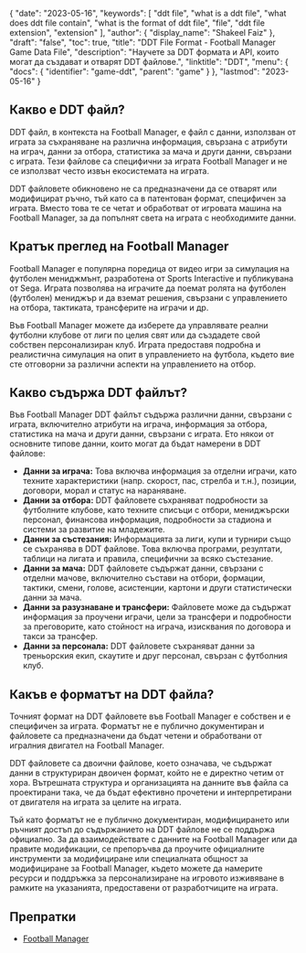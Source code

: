 {
  "date": "2023-05-16",
  "keywords": [
    "ddt file",
    "what is a ddt file",
    "what does ddt file contain",
    "what is the format of ddt file",
    "file",
    "ddt file extension",
    "extension"
  ],
  "author": {
    "display_name": "Shakeel Faiz"
  },
  "draft": "false",
  "toc": true,
  "title": "DDT File Format - Football Manager Game Data File",
  "description": "Научете за DDT формата и API, които могат да създават и отварят DDT файлове.",
  "linktitle": "DDT",
  "menu": {
    "docs": {
      "identifier": "game-ddt",
      "parent": "game"
    }
  },
  "lastmod": "2023-05-16"
}

## Какво е DDT файл?

DDT файл, в контекста на Football Manager, е файл с данни, използван от играта за съхраняване на различна информация, свързана с атрибути на играч, данни за отбора, статистика за мача и други данни, свързани с играта. Тези файлове са специфични за играта Football Manager и не се използват често извън екосистемата на играта.

DDT файловете обикновено не са предназначени да се отварят или модифицират ръчно, тъй като са в патентован формат, специфичен за играта. Вместо това те се четат и обработват от игровата машина на Football Manager, за да попълнят света на играта с необходимите данни.

## Кратък преглед на Football Manager

Football Manager е популярна поредица от видео игри за симулация на футболен мениджмънт, разработена от Sports Interactive и публикувана от Sega. Играта позволява на играчите да поемат ролята на футболен (футболен) мениджър и да вземат решения, свързани с управлението на отбора, тактиката, трансферите на играчи и др.

Във Football Manager можете да изберете да управлявате реални футболни клубове от лиги по целия свят или да създадете свой собствен персонализиран клуб. Играта предоставя подробна и реалистична симулация на опит в управлението на футбола, където вие сте отговорни за различни аспекти на управлението на отбор.

## Какво съдържа DDT файлът?

Във Football Manager DDT файлът съдържа различни данни, свързани с играта, включително атрибути на играча, информация за отбора, статистика на мача и други данни, свързани с играта. Ето някои от основните типове данни, които могат да бъдат намерени в DDT файлове:

- **Данни за играча:** Това включва информация за отделни играчи, като техните характеристики (напр. скорост, пас, стрелба и т.н.), позиции, договори, морал и статус на нараняване.
- **Данни за отбора:** DDT файловете съхраняват подробности за футболните клубове, като техните списъци с отбори, мениджърски персонал, финансова информация, подробности за стадиона и системи за развитие на младежите.
- **Данни за състезания:** Информацията за лиги, купи и турнири също се съхранява в DDT файлове. Това включва програми, резултати, таблици на лигата и правила, специфични за всяко състезание.
- **Данни за мача:** DDT файловете съдържат данни, свързани с отделни мачове, включително състави на отбори, формации, тактики, смени, голове, асистенции, картони и други статистически данни за мача.
- **Данни за разузнаване и трансфери:** Файловете може да съдържат информация за проучени играчи, цели за трансфери и подробности за преговорите, като стойност на играча, изисквания по договора и такси за трансфер.
- **Данни за персонала:** DDT файловете съхраняват данни за треньорския екип, скаутите и друг персонал, свързан с футболния клуб.

## Какъв е форматът на DDT файла?

Точният формат на DDT файловете във Football Manager е собствен и е специфичен за играта. Форматът не е публично документиран и файловете са предназначени да бъдат четени и обработвани от игралния двигател на Football Manager.

DDT файловете са двоични файлове, което означава, че съдържат данни в структуриран двоичен формат, който не е директно четим от хора. Вътрешната структура и организацията на данните във файла са проектирани така, че да бъдат ефективно прочетени и интерпретирани от двигателя на играта за целите на играта.

Тъй като форматът не е публично документиран, модифицирането или ръчният достъп до съдържанието на DDT файлове не се поддържа официално. За да взаимодействате с данните на Football Manager или да правите модификации, се препоръчва да проучите официалните инструменти за модифициране или специалната общност за модифициране за Football Manager, където можете да намерите ресурси и поддръжка за персонализиране на игровото изживяване в рамките на указанията, предоставени от разработчиците на играта.

## Препратки
* [Football Manager](https://en.wikipedia.org/wiki/Football_Manager)
